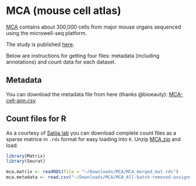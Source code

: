 # MCA (mouse cell atlas)

[MCA](http://tabula-muris.ds.czbiohub.org/) contains about 300,000 cells from major mouse organs sequenced using the microwell-seq platform.

The study is published [here](https://www.cell.com/cell/abstract/S0092-8674(18)30116-8).

Below are instructions for getting four files: metadata (including annotations) and count data for each dataset.

## Metadata

You can download the metadata file from here (thanks @bioeauty):
[MCA-cell-ann.csv](https://github.com/czi-hca-comp-tools/easy-data/blob/MCA/datasets/mouse-cell-atlas/MCA-cell-ann.csv)

## Count files for R

As a courtesy of [Satija lab](http://satijalab.org/seurat/mca.html) you can download complete count files as a sparse matrice in `.rds` format for easy loading into `R`. Unzip [MCA.zip](https://www.dropbox.com/s/8d8t4od38oojs6i/MCA.zip?dl=1) and load:

```R
library(Matrix)
library(Seurat)

mca.matrix <- readRDS(file = "~/Downloads/MCA/MCA_merged_mat.rds")
mca.metadata <- read.csv("~/Downloads/MCA/MCA_All-batch-removed-assignments.csv", row.names = 1)
```

